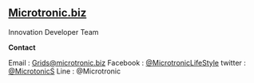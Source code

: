 ## [Microtronic.biz](http://microtronic.biz/)
Innovation Developer Team

**Contact**

Email : Grids@microtronic.biz
Facebook : [@MicrotronicLifeStyle](https://www.facebook.com/MicrotronicLifeStyle)
twitter : [@MicrotonicS](https://mobile.twitter.com/MicrotonicS)
Line : @Microtronic
